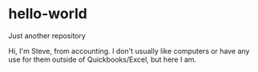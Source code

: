 # hello-world
Just another repository

Hi, I'm Steve, from accounting. I don't usually like computers or have any use for them outside of Quickbooks/Excel, but here I am.
